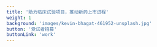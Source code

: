 ```yaml
---
title: '助力临床试验项目，推动新药上市进程'
weight: 1
background: 'images/kevin-bhagat-461952-unsplash.jpg'
button: '受试者招募'
buttonLink: 'work'
---
```



<!-- 重庆尚智茂医药科技有限公司是一家专注于临床试验受试者招募、受试者管理领域的招募公司&nbsp;

公司始终秉承“诚信求实、创新发展”的企业精神，为受试者和医疗行业提供最优质的服务&nbsp;

拥有招募团队及合作伙伴50余人，提供BE、I-Ⅳ期临床试验等受试者招募服务，招募范围可覆盖全国大部分一二线城市 -->
